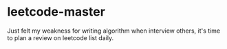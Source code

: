 # leetcode-master

Just felt my weakness for writing algorithm when interview others, it's time to plan a review on leetcode list daily.
